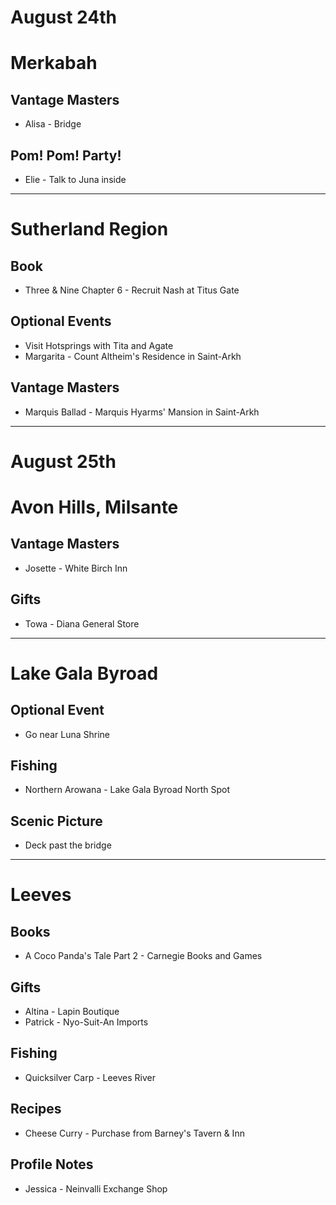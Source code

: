 # August 24th
# Merkabah
## Vantage Masters
- Alisa - Bridge
## Pom! Pom! Party!
- Elie - Talk to Juna inside

----------------------------------------------------------------------------------

# Sutherland Region
## Book
- Three & Nine Chapter 6 - Recruit Nash at Titus Gate
## Optional Events
- Visit Hotsprings with Tita and Agate
- Margarita - Count Altheim's Residence in Saint-Arkh
## Vantage Masters
- Marquis Ballad - Marquis Hyarms' Mansion in Saint-Arkh

----------------------------------------------------------------------------------

# August 25th
# Avon Hills, Milsante
## Vantage Masters
- Josette - White Birch Inn
## Gifts
- Towa - Diana General Store

----------------------------------------------------------------------------------

# Lake Gala Byroad
## Optional Event
- Go near Luna Shrine
## Fishing
- Northern Arowana - Lake Gala Byroad North Spot
## Scenic Picture
- Deck past the bridge

----------------------------------------------------------------------------------

# Leeves
## Books
- A Coco Panda's Tale Part 2 - Carnegie Books and Games
## Gifts
- Altina - Lapin Boutique
- Patrick - Nyo-Suit-An Imports
## Fishing
- Quicksilver Carp - Leeves River
## Recipes
- Cheese Curry - Purchase from Barney's Tavern & Inn
## Profile Notes
- Jessica - Neinvalli Exchange Shop
